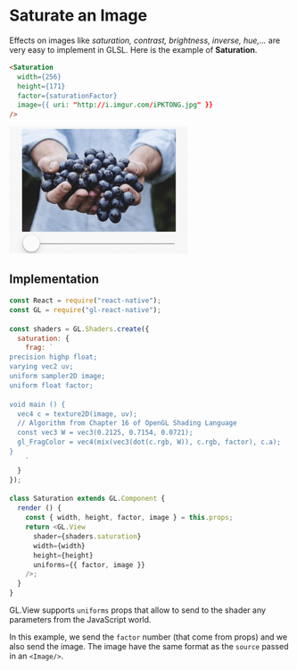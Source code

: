 # Saturate an Image

Effects on images like *saturation, contrast, brightness, inverse, hue,...* are very easy to implement in GLSL. Here is the example of **Saturation**.

```html
<Saturation
  width={256}
  height={171}
  factor={saturationFactor}
  image={{ uri: "http://i.imgur.com/iPKTONG.jpg" }}
/>
```

![](2.gif)


## Implementation

```js
const React = require("react-native");
const GL = require("gl-react-native");

const shaders = GL.Shaders.create({
  saturation: {
    frag: `
precision highp float;
varying vec2 uv;
uniform sampler2D image;
uniform float factor;

void main () {
  vec4 c = texture2D(image, uv);
  // Algorithm from Chapter 16 of OpenGL Shading Language
  const vec3 W = vec3(0.2125, 0.7154, 0.0721);
  gl_FragColor = vec4(mix(vec3(dot(c.rgb, W)), c.rgb, factor), c.a);
}
    `
  }
});

class Saturation extends GL.Component {
  render () {
    const { width, height, factor, image } = this.props;
    return <GL.View
      shader={shaders.saturation}
      width={width}
      height={height}
      uniforms={{ factor, image }}
    />;
  }
}
```

GL.View supports `uniforms` props that allow to send to the shader any parameters from the JavaScript world.

In this example, we send the `factor` number (that come from props) and we also send the image.
The image have the same format as the `source` passed in an `<Image/>`.
